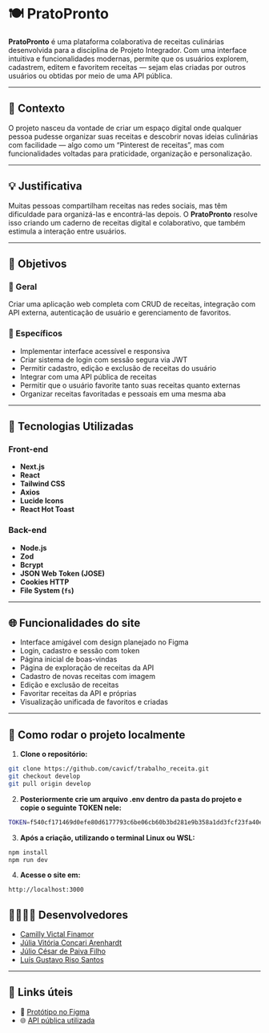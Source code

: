 # 🍽️ PratoPronto

**PratoPronto** é uma plataforma colaborativa de receitas culinárias desenvolvida para a disciplina de Projeto Integrador. Com uma interface intuitiva e funcionalidades modernas, permite que os usuários explorem, cadastrem, editem e favoritem receitas — sejam elas criadas por outros usuários ou obtidas por meio de uma API pública.

---

## 📍 Contexto

O projeto nasceu da vontade de criar um espaço digital onde qualquer pessoa pudesse organizar suas receitas e descobrir novas ideias culinárias com facilidade — algo como um “Pinterest de receitas”, mas com funcionalidades voltadas para praticidade, organização e personalização.

---

## 💡 Justificativa

Muitas pessoas compartilham receitas nas redes sociais, mas têm dificuldade para organizá-las e encontrá-las depois. O **PratoPronto** resolve isso criando um caderno de receitas digital e colaborativo, que também estimula a interação entre usuários.

---

## 🎯 Objetivos

### 🎯 Geral
Criar uma aplicação web completa com CRUD de receitas, integração com API externa, autenticação de usuário e gerenciamento de favoritos.

### 🧭 Específicos

- Implementar interface acessível e responsiva
- Criar sistema de login com sessão segura via JWT
- Permitir cadastro, edição e exclusão de receitas do usuário
- Integrar com uma API pública de receitas
- Permitir que o usuário favorite tanto suas receitas quanto externas
- Organizar receitas favoritadas e pessoais em uma mesma aba

---

## 🧪 Tecnologias Utilizadas

### Front-end
- **Next.js**
- **React**
- **Tailwind CSS**
- **Axios**
- **Lucide Icons**
- **React Hot Toast**

### Back-end
- **Node.js**
- **Zod**
- **Bcrypt**
- **JSON Web Token (JOSE)**
- **Cookies HTTP**
- **File System (`fs`)**

---

## 🌐 Funcionalidades do site

- Interface amigável com design planejado no Figma
- Login, cadastro e sessão com token
- Página inicial de boas-vindas
- Página de exploração de receitas da API
- Cadastro de novas receitas com imagem
- Edição e exclusão de receitas
- Favoritar receitas da API e próprias
- Visualização unificada de favoritos e criadas

---

## 🚀 Como rodar o projeto localmente

1. **Clone o repositório:**

```bash
git clone https://github.com/cavicf/trabalho_receita.git
git checkout develop
git pull origin develop
```

2. **Posteriormente crie um arquivo .env dentro da pasta do projeto e copie o seguinte TOKEN nele:**
```bash
TOKEN=f540cf171469d0efe80d6177793c6be06cb60b3bd281e9b358a1dd3fcf23fa40e9d052a90e9c94946796bebd8ec07651c32b5e3886afc51fabf01b3b02cdf880
```

3. **Após a criação, utilizando o terminal Linux ou WSL:**
```bash
npm install
npm run dev
```

4. **Acesse o site em:**
```bash
http://localhost:3000
```

## 👨‍👩‍👧‍👦 Desenvolvedores

- [Camilly Victal Finamor](https://github.com/cavicf)
- [Júlia Vitória Concari Arenhardt](https://github.com/juwwardt)
- [Júlio César de Paiva Filho](https://github.com/juliocpaiva)
- [Luís Gustavo Riso Santos](https://github.com/LuisRiso)

---

## 🧩 Links úteis

- 🎨 [Protótipo no Figma](https://www.figma.com/design/Hg5slbsP4lkuonEZebHUQF/Prato-Pronto?node-id=104-232&t=2KiPIANHIYLl1hrh-1)
- 🌐 [API pública utilizada](https://api-receitas-pi.vercel.app/)
